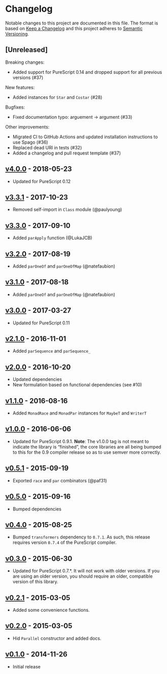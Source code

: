 # Changelog

Notable changes to this project are documented in this file. The format is based on [Keep a Changelog](https://keepachangelog.com/en/1.0.0/) and this project adheres to [Semantic Versioning](https://semver.org/spec/v2.0.0.html).

## [Unreleased]

Breaking changes:
- Added support for PureScript 0.14 and dropped support for all previous versions (#37)

New features:
- Added instances for `Star` and `Costar` (#28)

Bugfixes:
- Fixed documentation typo: arguement -> argument (#33)

Other improvements:
- Migrated CI to GitHub Actions and updated installation instructions to use Spago (#36)
- Replaced dead URI in tests (#32)
- Added a changelog and pull request template (#37)

## [v4.0.0](https://github.com/purescript/purescript-parallel/releases/tag/v4.0.0) - 2018-05-23

- Updated for PureScript 0.12

## [v3.3.1](https://github.com/purescript/purescript-parallel/releases/tag/v3.3.1) - 2017-10-23

- Removed self-import in `Class` module (@paulyoung)

## [v3.3.0](https://github.com/purescript/purescript-parallel/releases/tag/v3.3.0) - 2017-09-10

- Added `parApply` function (@LukaJCB)

## [v3.2.0](https://github.com/purescript/purescript-parallel/releases/tag/v3.2.0) - 2017-08-19

- Added `parOneOf` and `parOneOfMap` (@natefaubion)

## [v3.1.0](https://github.com/purescript/purescript-parallel/releases/tag/v3.1.0) - 2017-08-18

- Added `parOneOf` and `parOneOfMap` (@natefaubion)

## [v3.0.0](https://github.com/purescript/purescript-parallel/releases/tag/v3.0.0) - 2017-03-27

- Updated for PureScript 0.11

## [v2.1.0](https://github.com/purescript/purescript-parallel/releases/tag/v2.1.0) - 2016-11-01

- Added `parSequence` and `parSequence_`

## [v2.0.0](https://github.com/purescript/purescript-parallel/releases/tag/v2.0.0) - 2016-10-20

- Updated dependencies
- New formulation based on functional dependencies (see #10)

## [v1.1.0](https://github.com/purescript/purescript-parallel/releases/tag/v1.1.0) - 2016-08-16

- Added `MonadRace` and `MonadPar` instances for `MaybeT` and `WriterT`

## [v1.0.0](https://github.com/purescript/purescript-parallel/releases/tag/v1.0.0) - 2016-06-06

- Updated for PureScript 0.9.1. **Note**: The v1.0.0 tag is not meant to indicate the library is “finished”, the core libraries are all being bumped to this for the 0.9 compiler release so as to use semver more correctly.

## [v0.5.1](https://github.com/purescript/purescript-parallel/releases/tag/v0.5.1) - 2015-09-19

- Exported `race` and `par` combinators (@paf31)

## [v0.5.0](https://github.com/purescript/purescript-parallel/releases/tag/v0.5.0) - 2015-09-16

- Bumped dependencies

## [v0.4.0](https://github.com/purescript/purescript-parallel/releases/tag/v0.4.0) - 2015-08-25

- Bumped `transformers` dependency to `0.7.1`. As such, this release requires version `0.7.4` of the PureScript compiler.

## [v0.3.0](https://github.com/purescript/purescript-parallel/releases/tag/v0.3.0) - 2015-06-30

- Updated for PureScript 0.7.\*. It will not work with older versions. If you are using an older version, you should require an older, compatible version of this library.

## [v0.2.1](https://github.com/purescript/purescript-parallel/releases/tag/v0.2.1) - 2015-03-05

- Added some convenience functions.

## [v0.2.0](https://github.com/purescript/purescript-parallel/releases/tag/v0.2.0) - 2015-03-05

- Hid `Parallel` constructor and added docs.

## [v0.1.0](https://github.com/purescript/purescript-parallel/releases/tag/v0.1.0) - 2014-11-26

- Initial release

